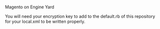 Magento on Engine Yard

You will need your encryption key to add to the default.rb of this repository for your local.xml to be written properly.